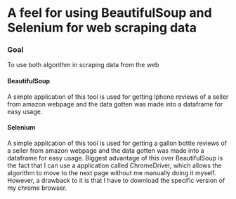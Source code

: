 # A feel for using BeautifulSoup and Selenium for web scraping data

### Goal
To use both algorithm in scraping data from the web

#### BeautifulSoup
A simple application of this tool is used for getting Iphone reviews of a seller from amazon webpage and the data gotten was made into a dataframe for easy usage.

#### Selenium
A simple application of this tool is used for getting a gallon bottle reviews of a seller from amazon webpage and the data gotten was made into a dataframe for easy usage. Biggest advantage of this over BeautifulSoup is the fact that I can use a application called ChromeDriver, which allows the algorithm to move to the next page without me manually doing it myself. However, a drawback to it is that I have to download the specific version of my chrome browser.
